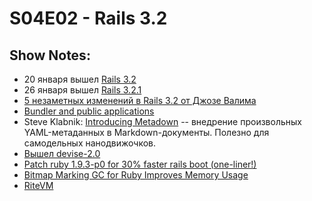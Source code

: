 # S04E02 - Rails 3.2
## Show Notes:
* 20 января вышел [Rails 3.2](http://weblog.rubyonrails.org/2012/1/20/rails-3-2-0-faster-dev-mode-routing-explain-queries-tagged-logger-store)
* 26 января вышел [Rails 3.2.1](http://weblog.rubyonrails.org/2012/1/26/rails-3-2-1-has-been-released)
* [5 незаметных изменений в Rails 3.2 от Джозе Валима](http://blog.plataformatec.com.br/2012/01/my-five-favorite-hidden-features-in-rails-3-2/)
* [Bundler and public applications](http://blog.phusion.nl/2012/01/19/bundler-and-public-applications/)
* Steve Klabnik: [Introducing Metadown][1] -- внедрение произвольных YAML-метаданных в Markdown-документы. Полезно для самодельных нанодвижочков.
* [Вышел devise-2.0](http://blog.plataformatec.com.br/2012/01/devise-2-0-released/)
* [Patch ruby 1.9.3-p0 for 30% faster rails boot (one-liner!)](https://gist.github.com/1688857)
* [Bitmap Marking GC for Ruby Improves Memory Usage](http://www.infoq.com/news/2012/01/bitmap-marking-gc)
* [RiteVM](http://www.reddit.com/r/ruby/comments/k9jce/ruby_ritevm_faq_and_timeline_updates/)

[1]: http://blog.steveklabnik.com/posts/2012-1-23-introducing-metadown "Introducing Metadown"
